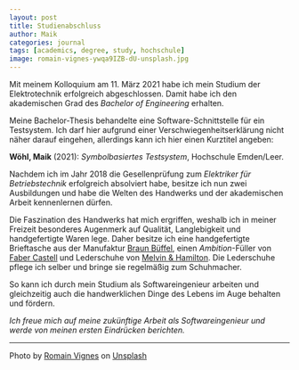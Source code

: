 ```yaml
---
layout: post
title: Studienabschluss
author: Maik
categories: journal
tags: [academics, degree, study, hochschule]
image: romain-vignes-ywqa9IZB-dU-unsplash.jpg
---
```


Mit meinem Kolloquium am 11. März 2021 habe ich mein Studium der Elektrotechnik erfolgreich abgeschlossen. Damit habe ich den akademischen Grad des *Bachelor of Engineering* erhalten. 

Meine Bachelor-Thesis behandelte eine Software-Schnittstelle für ein Testsystem. Ich darf hier aufgrund einer Verschwiegenheitserklärung nicht näher darauf eingehen, allerdings kann ich hier einen Kurztitel angeben:

**Wöhl, Maik** (2021): *Symbolbasiertes Testsystem*, Hochschule Emden/Leer.

Nachdem ich im Jahr 2018 die Gesellenprüfung zum *Elektriker für Betriebstechnik* erfolgreich absolviert habe, besitze ich nun zwei Ausbildungen und habe die Welten des Handwerks und der akademischen Arbeit kennenlernen dürfen.

Die Faszination des Handwerks hat mich ergriffen, weshalb ich in meiner Freizeit besonderes Augenmerk auf Qualität, Langlebigkeit und handgefertigte Waren lege. Daher besitze ich eine handgefertigte Brieftasche aus der Manufaktur [Braun Büffel](https://www.braun-bueffel.com/), einen *Ambition*-Füller von [Faber Castell](https://www.faber-castell.de/) und Lederschuhe von [Melvin & Hamilton](https://www.melvin-hamilton.de/magazin/inspiration/philosophie-melvin-hamilton). Die Lederschuhe pflege ich selber und bringe sie regelmäßig zum Schuhmacher.

So kann ich durch mein Studium als Softwareingenieur arbeiten und gleichzeitig auch die handwerklichen Dinge des Lebens im Auge behalten und fördern.

*Ich freue mich auf meine zukünftige Arbeit als Softwareingenieur und werde von meinen ersten Eindrücken berichten.*

---

Photo by <a href="https://unsplash.com/@rvignes?utm_source=unsplash&utm_medium=referral&utm_content=creditCopyText">Romain Vignes</a> on <a href="/s/photos/writing-academic?utm_source=unsplash&utm_medium=referral&utm_content=creditCopyText">Unsplash</a>
